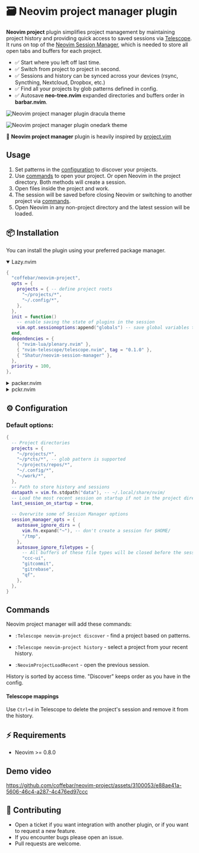 # 🗃️ Neovim project manager plugin

**Neovim project** plugin simplifies project management by maintaining project history and providing quick access to saved sessions via [Telescope](https://github.com/nvim-telescope/telescope.nvim). It runs on top of the [Neovim Session Manager](https://github.com/Shatur/neovim-session-manager), which is needed to store all open tabs and buffers for each project.

- ✅ Start where you left off last time.
- ✅ Switch from project to project in second.
- ✅ Sessions and history can be synced across your devices (rsync, Syncthing, Nextcloud, Dropbox, etc.)
- ✅ Find all your projects by glob patterns defined in config.
- ✅ Autosave **neo-tree.nvim** expanded directories and buffers order in **barbar.nvim**.

![Neovim project manager plugin dracula theme](https://github.com/coffebar/neovim-project/assets/3100053/b75e9373-d694-48e4-abbf-3abfe98ae46f)

![Neovim project manager plugin onedark theme](https://github.com/coffebar/neovim-project/assets/3100053/2bc9b472-071c-4975-97b0-545bd1390053)

🙏 **Neovim project manager** plugin is heavily inspired by [project.vim](https://github.com/ahmedkhalf/project.nvim)

## Usage

1. Set patterns in the [configuration](#%EF%B8%8F-configuration) to discover your projects.
2. Use [commands](#commands) to open your project. Or open Neovim in the project directory. Both methods will create a session.
3. Open files inside the project and work.
4. The session will be saved before closing Neovim or switching to another project via [commands](#commands).
5. Open Neovim in any non-project directory and the latest session will be loaded.
   
## 📦 Installation

You can install the plugin using your preferred package manager.

<details open><summary>Lazy.nvim</summary>

```lua
{
  "coffebar/neovim-project",
  opts = {
    projects = { -- define project roots
      "~/projects/*",
      "~/.config/*",
    },
  },
  init = function()
    -- enable saving the state of plugins in the session
    vim.opt.sessionoptions:append("globals") -- save global variables that start with an uppercase letter and contain at least one lowercase letter.
  end,
  dependencies = {
    { "nvim-lua/plenary.nvim" },
    { "nvim-telescope/telescope.nvim", tag = "0.1.0" },
    { "Shatur/neovim-session-manager" },
  },
  priority = 100,
},
```

</details>

<details><summary>packer.nvim</summary>

```lua
use({
  "coffebar/neovim-project",
  config = function()
    -- enable saving the state of plugins in the session
    vim.opt.sessionoptions:append("globals") -- save global variables that start with an uppercase letter and contain at least one lowercase letter.
    -- setup neovim-project plugin
    require("neovim-project").setup {
      projects = { -- define project roots
        "~/projects/*",
        "~/.config/*",
      },
    }
  end,
  requires = {
    { "nvim-lua/plenary.nvim" },
    { "nvim-telescope/telescope.nvim", tag = "0.1.0" },
    { "Shatur/neovim-session-manager" },
  }
})
```

</details>

<details><summary>pckr.nvim</summary>

```lua
{
  "coffebar/neovim-project",
  config = function()
    -- enable saving the state of plugins in the session
    vim.opt.sessionoptions:append("globals") -- save global variables that start with an uppercase letter and contain at least one lowercase letter.
    -- setup neovim-project plugin
    require("neovim-project").setup {
      projects = { -- define project roots
        "~/projects/*",
        "~/.config/*",
      },
    }
  end,
  requires = {
    { "nvim-lua/plenary.nvim" },
    { "nvim-telescope/telescope.nvim", tag = "0.1.0" },
    { "Shatur/neovim-session-manager" },
  }
};
```

</details>

## ⚙️ Configuration

### Default options:

```lua
{
  -- Project directories
  projects = {
    "~/projects/*",
    "~/p*cts/*", -- glob pattern is supported
    "~/projects/repos/*",
    "~/.config/*",
    "~/work/*",
  },
  -- Path to store history and sessions
  datapath = vim.fn.stdpath("data"), -- ~/.local/share/nvim/
  -- Load the most recent session on startup if not in the project directory
  last_session_on_startup = true,

  -- Overwrite some of Session Manager options
  session_manager_opts = {
    autosave_ignore_dirs = {
      vim.fn.expand("~"), -- don't create a session for $HOME/
      "/tmp",
    },
    autosave_ignore_filetypes = {
      -- All buffers of these file types will be closed before the session is saved
      "ccc-ui",
      "gitcommit",
      "gitrebase",
      "qf",
    },
  },
}
```

## Commands

Neovim project manager will add these commands:

- `:Telescope neovim-project discover` - find a project based on patterns.

- `:Telescope neovim-project history` - select a project from your recent history.

- `:NeovimProjectLoadRecent` - open the previous session.

History is sorted by access time. "Discover" keeps order as you have in the config.

#### Telescope mappings

Use `Ctrl+d` in Telescope to delete the project's session and remove it from the history.

## ⚡ Requirements

- Neovim >= 0.8.0

## Demo video

https://github.com/coffebar/neovim-project/assets/3100053/e88ae41a-5606-46c4-a287-4c476ed97ccc

## 🤝 Contributing

- Open a ticket if you want integration with another plugin, or if you want to request a new feature.
- If you encounter bugs please open an issue.
- Pull requests are welcome.
